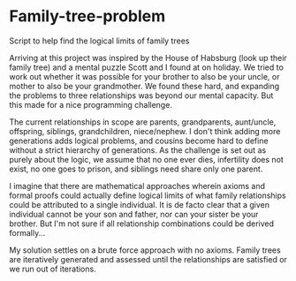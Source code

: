 # Family-tree-problem
Script to help find the logical limits of family trees

Arriving at this project was inspired by the House of Habsburg (look up their family tree) and a mental puzzle Scott and I found at on holiday. We tried to work out whether it was possible for your brother to also be your uncle, or mother to also be your grandmother. We found these hard, and expanding the problems to three relationships was beyond our mental capacity. But this made for a nice programming challenge. 

The current relationships in scope are parents, grandparents, aunt/uncle, offspring, siblings, grandchildren, niece/nephew. 
I don't think adding more generations adds logical problems, and cousins become hard to define without a strict hierarchy of generations.
As the challenge is set out as purely about the logic, we assume that no one ever dies, infertility does not exist, no one goes to prison, and siblings need share only one parent. 

I imagine that there are mathematical approaches wherein axioms and formal proofs could actually define logical limits of what family relationships could be attributed to a single individual. It is de facto clear that a given individual cannot be your son and father, nor can your sister be your brother. But I'm not sure if all relationship combinations could be derived formally...

My solution settles on a brute force approach with no axioms. Family trees are iteratively generated and assessed until the relationships are satisfied or we run out of iterations. 

